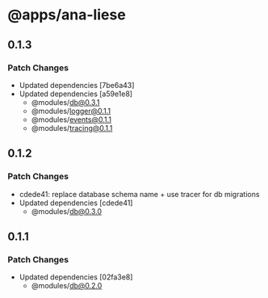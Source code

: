 # @apps/ana-liese

## 0.1.3

### Patch Changes

- Updated dependencies [7be6a43]
- Updated dependencies [a59e1e8]
  - @modules/db@0.3.1
  - @modules/logger@0.1.1
  - @modules/events@0.1.1
  - @modules/tracing@0.1.1

## 0.1.2

### Patch Changes

- cdede41: replace database schema name + use tracer for db migrations
- Updated dependencies [cdede41]
  - @modules/db@0.3.0

## 0.1.1

### Patch Changes

- Updated dependencies [02fa3e8]
  - @modules/db@0.2.0
